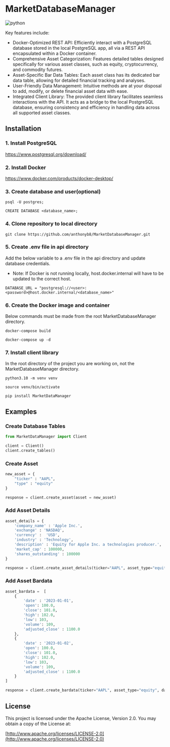 # MarketDatabaseManager

![python](https://img.shields.io/badge/python-3.8+-blue.svg)

Key features include:
- Docker-Optimized REST API: Efficiently interact with a PostgreSQL database stored in the local PostgreSQL app, all via a REST API encapsulated within a Docker container.
- Comprehensive Asset Categorization: Features detailed tables designed specifically for various asset classes, such as equity, cryptocurrency, and commodity futures.
- Asset-Specific Bar Data Tables: Each asset class has its dedicated bar data table, allowing for detailed financial tracking and analyses.
- User-Friendly Data Management: Intuitive methods are at your disposal to add, modify, or delete financial asset data with ease.
- Integrated Client Library: The provided client library facilitates seamless interactions with the API. It acts as a bridge to the local PostgreSQL database, ensuring consistency and efficiency in handling data across all supported asset classes.

## Installation

### 1. Install PostgreSQL

https://www.postgresql.org/download/

### 2. Install Docker

https://www.docker.com/products/docker-desktop/

### 3. Create database and user(optional)

```
psql -U postgres;
```
```
CREATE DATABASE <database_name>;
```

### 4. Clone repository to local directory

```
git clone https://github.com/anthonyb8/MarketDatabaseManager.git
```

### 5. Create .env file in api directory
Add the below variable to a .env file in the api directory and update database credentials. 
- Note: If Docker is not running locally, host.docker.internal will have to be updated to the correct host.
```
DATABASE_URL = "postgresql://<user>:<password>@host.docker.internal/<database_name>"
```

### 6. Create the Docker image and container
Below commands must be made from the root MarketDatabaseManager directory.
```
docker-compose build
```
```
docker-compose up -d
```

### 7. Install client library
In the root directory of the project you are working on, not the MarketDatabaseManager directory.
```
python3.10 -m venv venv
```
```
source venv/bin/activate
```
```
pip install MarketDataManager
```

## Examples

### Create Database Tables
```python
from MarketDataManager import Client

client = Client()
client.create_tables()
```

### Create Asset
```python
new_asset = {
    "ticker" : "AAPL", 
    "type" : "equity"
}

response = client.create_asset(asset = new_asset)

```

### Add Asset Details
```python
asset_details = {
    'company_name' : 'Apple Inc.',
    'exchange' : 'NASDAQ',
    'currency' :  'USD',
    'industry' : 'Technology',
    'description' : 'Equity for Apple Inc. a technologies producer.',
    'market_cap' : 100000,
    'shares_outstanding' : 100000
}

response = client.create_asset_details(ticker="AAPL", asset_type="equity",data=asset_details)

```
### Add Asset Bardata
```python
asset_bardata =  [
    {
        'date' : '2023-01-01',
        'open': 100.0,
        'close': 101.0,
        'high': 102.0,
        'low': 103,
        'volume': 109,
        'adjusted_close' : 1100.0
    }, 
    {
        'date' : '2023-01-02',
        'open': 100.0,
        'close': 101.0,
        'high': 102.0,
        'low': 103,
        'volume': 109,
        'adjusted_close' : 1100.0
    }
]

response = client.create_bardata(ticker="AAPL", asset_type="equity", data=asset_bardata)

```

## License

This project is licensed under the Apache License, Version 2.0. You may obtain a copy of the License at:

[http://www.apache.org/licenses/LICENSE-2.0](http://www.apache.org/licenses/LICENSE-2.0)
